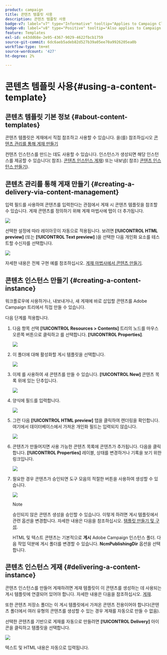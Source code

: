 ```yaml
---
product: campaign
title: 콘텐츠 템플릿 사용
description: 콘텐츠 템플릿 사용
badge-v7: label="v7" type="Informative" tooltip="Applies to Campaign Classic v7"
badge-v8: label="v8" type="Positive" tooltip="Also applies to Campaign v8"
feature: Templates
exl-id: e43dd68e-2e95-4367-9029-4622fbcb1759
source-git-commit: 6dc6aeb5adeb82d527b39a05ee70a9926205ea0b
workflow-type: tm+mt
source-wordcount: '427'
ht-degree: 2%

---
```


# 콘텐츠 템플릿 사용{#using-a-content-template}



## 콘텐츠 템플릿 기본 정보 {#about-content-templates}

콘텐츠 템플릿은 게재에서 직접 참조하고 사용할 수 있습니다. 을(를) 참조하십시오 [콘텐츠 관리를 통해 게재 만들기](#creating-a-delivery-via-content-management)

컨텐츠 인스턴스를 만드는 데도 사용할 수 있습니다. 인스턴스가 생성되면 해당 인스턴스를 제공할 수 있습니다( 참조). [콘텐츠 인스턴스 게재](#delivering-a-content-instance)) 또는 내보냄( 참조) [콘텐츠 인스턴스 만들기](#creating-a-content-instance)).

## 콘텐츠 관리를 통해 게재 만들기 {#creating-a-delivery-via-content-management}

입력 필드를 사용하여 콘텐츠를 입력한다는 관점에서 게재 시 콘텐츠 템플릿을 참조할 수 있습니다. 게재 콘텐츠를 정의하기 위해 게재 마법사에 탭이 더 추가됩니다.

![](assets/s_ncs_content_deliver_a_content.png)

선택한 설정에 따라 레이아웃이 자동으로 적용됩니다. 보려면 **[!UICONTROL HTML preview]** (또는 **[!UICONTROL Text preview]** )을 선택한 다음 개인화 요소를 테스트할 수신자를 선택합니다.

![](assets/s_ncs_content_deliver_a_content_html.png)

자세한 내용은 전체 구현 예를 참조하십시오. [게재 마법사에서 콘텐츠 만들기](use-case--creating-content-management.md#creating-content-in-the-delivery-wizard).

## 콘텐츠 인스턴스 만들기 {#creating-a-content-instance}

워크플로우에 사용하거나, 내보내거나, 새 게재에 바로 삽입할 콘텐츠를 Adobe Campaign 트리에서 직접 만들 수 있습니다.

다음 단계를 적용합니다.

1. 다음 항목 선택 **[!UICONTROL Resources > Contents]** 트리의 노드를 마우스 오른쪽 버튼으로 클릭하고 를 선택합니다. **[!UICONTROL Properties]**.

   ![](assets/s_ncs_content_folder_properties.png)

1. 이 폴더에 대해 활성화할 게시 템플릿을 선택합니다.

   ![](assets/s_ncs_content_folder_templates.png)

1. 이제 를 사용하여 새 콘텐츠를 만들 수 있습니다. **[!UICONTROL New]** 콘텐츠 목록 위에 있는 단추입니다.

   ![](assets/s_ncs_content_folder_create_a_template.png)

1. 양식에 필드를 입력합니다.

   ![](assets/s_ncs_content_folder_use_a_template.png)

1. 그런 다음 **[!UICONTROL HTML preview]** 탭을 클릭하여 렌더링을 확인합니다. 여기에서 데이터베이스에서 가져온 개인화 필드는 입력되지 않습니다.

   ![](assets/s_ncs_content_folder_use_a_template_preview.png)

1. 콘텐츠가 만들어지면 사용 가능한 콘텐츠 목록에 콘텐츠가 추가됩니다. 다음을 클릭합니다. **[!UICONTROL Properties]** 레이블, 상태를 변경하거나 기록을 보기 위한 링크입니다.

   ![](assets/s_ncs_content_folder_template_properties.png)

1. 필요한 경우 콘텐츠가 승인되면 도구 모음의 적절한 버튼을 사용하여 생성할 수 있습니다.

   ![](assets/s_ncs_content_folder_template_generate.png)

   >[!NOTE]
   >
   >승인되지 않은 콘텐츠 생성을 승인할 수 있습니다. 이렇게 하려면 게시 템플릿에서 관련 옵션을 변경합니다. 자세한 내용은 다음을 참조하십시오. [템플릿 만들기 및 구성](publication-templates.md#creating-and-configuring-the-template).

   HTML 및 텍스트 콘텐츠는 기본적으로 **게시** Adobe Campaign 인스턴스 폴더. 다음 작업 덕분에 게시 폴더를 변경할 수 있습니다. **NcmPublishingDir** 옵션을 선택합니다.

## 콘텐츠 인스턴스 게재 {#delivering-a-content-instance}

콘텐츠 인스턴스를 만들어 게재하려면 게재 템플릿이 이 콘텐츠를 생성하는 데 사용되는 게시 템플릿에 연결되어 있어야 합니다. 자세한 내용은 다음을 참조하십시오. [게재](publication-templates.md#delivery).

또한 콘텐츠 저장소 폴더는 이 게시 템플릿에서 가져온 콘텐츠 전용이어야 합니다(콘텐츠 폴더에서 여러 유형의 콘텐츠를 생성할 수 있는 경우 게재를 자동으로 만들 수 없음).

선택한 콘텐츠를 기반으로 게재를 자동으로 만들려면 **[!UICONTROL Delivery]** 아이콘을 클릭하고 템플릿을 선택합니다.

![](assets/s_ncs_content_folder_create_the_delivery.png)

텍스트 및 HTML 내용은 자동으로 입력됩니다.
